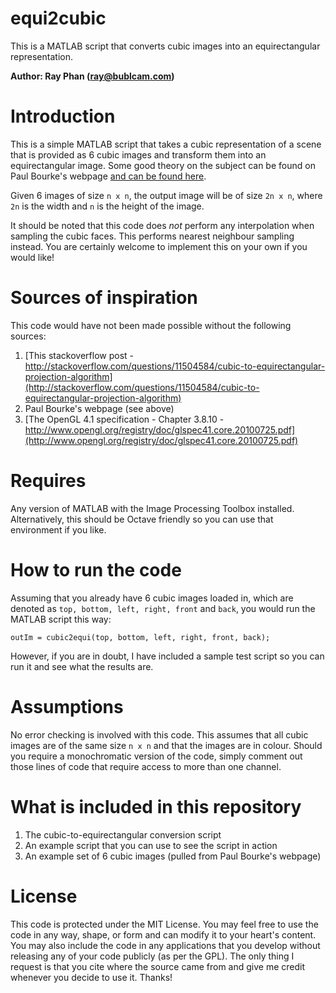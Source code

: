 equi2cubic
==========

This is a MATLAB script that converts cubic images into an equirectangular representation.

**Author: Ray Phan (ray@bublcam.com)**

# Introduction

This is a simple MATLAB script that takes a cubic representation of a scene that is provided as 6 cubic images and transform them into an equirectangular image.  Some good theory on the subject can be found on Paul Bourke's webpage [and can be found here](http://paulbourke.net/geometry/transformationprojection/).

Given 6 images of size `n x n`, the output image will be of size `2n x n`, where `2n` is the width and `n` is the height of the image.

It should be noted that this code does *not* perform any interpolation when sampling the cubic faces.  This performs nearest neighbour sampling instead.  You are certainly welcome to implement this on your own if you would like!

# Sources of inspiration

This code would have not been made possible without the following sources:

1. [This stackoverflow post - http://stackoverflow.com/questions/11504584/cubic-to-equirectangular-projection-algorithm](http://stackoverflow.com/questions/11504584/cubic-to-equirectangular-projection-algorithm)
2. Paul Bourke's webpage (see above)
3. [The OpenGL 4.1 specification - Chapter 3.8.10 - http://www.opengl.org/registry/doc/glspec41.core.20100725.pdf](http://www.opengl.org/registry/doc/glspec41.core.20100725.pdf)

# Requires

Any version of MATLAB with the Image Processing Toolbox installed.  Alternatively, this should be Octave friendly so you can use that environment if you like.

# How to run the code

Assuming that you already have 6 cubic images loaded in, which are denoted as ``top, bottom, left, right, front`` and ``back``, you would run the MATLAB script this way:

```
outIm = cubic2equi(top, bottom, left, right, front, back);
```

However, if you are in doubt, I have included a sample test script so you can run it and see what the results are.

# Assumptions

No error checking is involved with this code.  This assumes that all cubic images are of the same size `n x n` and that the images are in colour.  Should you require a monochromatic version of the code, simply comment out those lines of code that require access to more than one channel.

# What is included in this repository
1. The cubic-to-equirectangular conversion script
2. An example script that you can use to see the script in action
3. An example set of 6 cubic images (pulled from Paul Bourke's webpage)

# License
This code is protected under the MIT License.  You may feel free to use the code in any way, shape, or form and can modify it to your heart's content.  You may also include the code in any applications that you develop without releasing any of your code publicly (as per the GPL).  The only thing I request is that you cite where the source came from and give me credit whenever you decide to use it.  Thanks!
